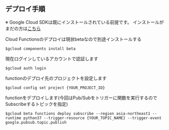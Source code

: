 ## デプロイ手順
※ Google Cloud SDKは既にインストールされている前提です。
インストールがまだの方は[こちら](https://cloud.google.com/sdk/install)

Cloud Functionsのデプロイは現状betaなので別途インストールする
```
$gcloud components install beta
```
現在ログインしているアカウントで認証します
```
$gcloud auth login
```
functionのデプロイ先のプロジェクトを設定します
```
$gcloud config set project {YOUR_PROJECT_ID}
```
functionをデプロイします(今回はPub/Subをトリガーに関数を実行するのでSubscribeするトピックを指定)
```
$gcloud beta functions deploy subscribe --region asia-northeast1 --runtime python37 --trigger-resource {YOUR_TOPIC_NAME} --trigger-event google.pubsub.topic.publish
```